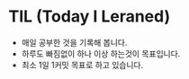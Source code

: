 # TIL (Today I Leraned)

- 매일 공부한 것을 기록해 봅니다.
- 하루도 빠짐없이 하나 이상 하는것이 목표입니다.
- 최소 1일 1커밋 목표로 하고 있습니다.
